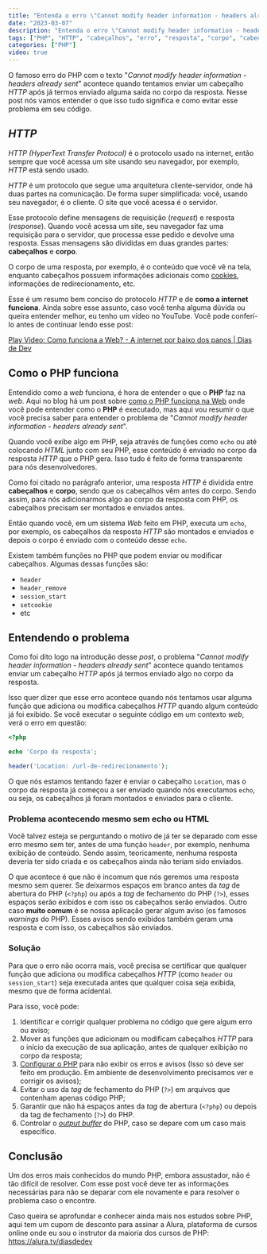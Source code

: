 ```yaml
---
title: "Entenda o erro \"Cannot modify header information - headers already sent\" no PHP"
date: "2023-03-07"
description: "Entenda o erro \"Cannot modify header information - headers already sent\" no PHP e como evitá-lo em seu código. Saiba o que é HTTP e como funciona na web, além de funções PHP que podem enviar ou modificar cabeçalhos."
tags: ["PHP", "HTTP", "cabeçalhos", "erro", "resposta", "corpo", "cabeçalhos já enviados", "echo", "header", "session_start", "setcookie"]
categories: ["PHP"]
video: true
---
```


O famoso erro do PHP com o texto "_Cannot modify header information - headers already sent_" acontece quando tentamos enviar um cabeçalho _HTTP_ após já termos enviado alguma saída no corpo da resposta. Nesse post nós vamos entender o que isso tudo significa e como evitar esse problema em seu código.

## _HTTP_

_HTTP (HyperText Transfer Protocol)_ é o protocolo usado na internet, então sempre que você acessa um site usando seu navegador, por exemplo, _HTTP_ está sendo usado.

_HTTP_ é um protocolo que segue uma arquitetura cliente-servidor, onde há duas partes na comunicação. De forma super simplificada: você, usando seu navegador, é o cliente. O site que você acessa é o servidor.

Esse protocolo define mensagens de requisição (_request_) e resposta (_response_). Quando você acessa um site, seu navegador faz uma requisição para o servidor, que processa esse pedido e devolve uma resposta. Essas mensagens são divididas em duas grandes partes: **cabeçalhos** e **corpo**.

O corpo de uma resposta, por exemplo, é o conteúdo que você vê na tela, enquanto cabeçalhos possuem informações adicionais como [cookies](/2022-09-27-cookies-e-seguranca), informações de redirecionamento, etc.

Esse é um resumo bem conciso do protocolo _HTTP_ e de **como a internet funciona**. Ainda sobre esse assunto, caso você tenha alguma dúvida ou queira entender melhor, eu tenho um vídeo no YouTube. Você pode conferí-lo antes de continuar lendo esse post:

<lite-youtube videoid="B2IWlnJ_dt0" style="background-image: url('https://i.ytimg.com/vi/B2IWlnJ_dt0/hqdefault.jpg');">
  <a href="https://youtube.com/watch?v=B2IWlnJ_dt0" class="lty-playbtn" title="Reproduzir vídeo">
    <span class="lyt-visually-hidden">Play Video: Como funciona a Web? - A internet por baixo dos panos | Dias de Dev
</span>
  </a>
</lite-youtube>

## Como o PHP funciona

Entendido como a _web_ funciona, é hora de entender o que o **PHP** faz na _web_. Aqui no blog há um post sobre [como o PHP funciona na Web](/2021-06-15-como-o-php-funciona-na-web) onde você pode entender como o **PHP** é executado, mas aqui vou resumir o que você precisa saber para entender o problema de "_Cannot modify header information - headers already sent_".

Quando você exibe algo em PHP, seja através de funções como `echo` ou até colocando _HTML_ junto com seu PHP, esse conteúdo é enviado no corpo da resposta _HTTP_ que o PHP gera. Isso tudo é feito de forma transparente para nós desenvolvedores.

Como foi citado no parágrafo anterior, uma resposta _HTTP_ é dividida entre **cabeçalhos** e **corpo**, sendo que os cabeçalhos vêm antes do corpo. Sendo assim, para nós adicionarmos algo ao corpo da resposta com PHP, os cabeçalhos precisam ser montados e enviados antes.

Então quando você, em um sistema _Web_ feito em PHP, executa um `echo`, por exemplo, os cabeçalhos da resposta _HTTP_ são montados e enviados e depois o corpo é enviado com o conteúdo desse `echo`.

Existem também funções no PHP que podem enviar ou modificar cabeçalhos. Algumas dessas funções são:

- `header`
- `header_remove`
- `session_start`
- `setcookie`
- etc

<ins class="adsbygoogle"
style="display:block; text-align:center;"
data-ad-layout="in-article"
data-ad-format="fluid"
data-ad-client="ca-pub-8918461095244552"
data-ad-slot="2366637560"></ins>
<script>
     (adsbygoogle = window.adsbygoogle || []).push({});
</script>

## Entendendo o problema

Como foi dito logo na introdução desse _post_, o problema "_Cannot modify header information - headers already sent_" acontece quando tentamos enviar um cabeçalho _HTTP_ após já termos enviado algo no corpo da resposta.

Isso quer dizer que esse erro acontece quando nós tentamos usar alguma função que adiciona ou modifica cabeçalhos _HTTP_ quando algum conteúdo já foi exibido. Se você executar o seguinte código em um contexto _web_, verá o erro em questão:

```php
<?php

echo 'Corpo da resposta';

header('Location: /url-de-redirecionamento');
```

O que nós estamos tentando fazer é enviar o cabeçalho `Location`, mas o corpo da resposta já começou a ser enviado quando nós executamos `echo`, ou seja, os cabeçalhos já foram montados e enviados para o cliente.

### Problema acontecendo mesmo sem echo ou HTML

Você talvez esteja se perguntando o motivo de já ter se deparado com esse erro mesmo sem ter, antes de uma função `header`, por exemplo, nenhuma exibição de conteúdo. Sendo assim, teoricamente, nenhuma resposta deveria ter sido criada e os cabeçalhos ainda não teriam sido enviados.

O que acontece é que não é incomum que nós geremos uma resposta mesmo sem querer. Se deixarmos espaços em branco antes da _tag_ de abertura do PHP (`<?php`) ou após a _tag_ de fechamento do PHP (`?>`), esses espaços serão exibidos e com isso os cabeçalhos serão enviados. Outro caso **muito comum** é se nossa aplicação gerar algum aviso (os famosos _warnings_ do PHP). Esses avisos sendo exibidos também geram uma resposta e com isso, os cabeçalhos são enviados.  

### Solução

Para que o erro não ocorra mais, você precisa se certificar que qualquer função que adiciona ou modifica cabeçalhos _HTTP_ (como `header` ou `session_start`) seja executada antes que qualquer coisa seja exibida, mesmo que de forma acidental.

Para isso, você pode:

1. Identificar e corrigir qualquer problema no código que gere algum erro ou aviso;
2. Mover as funções que adicionam ou modificam cabeçalhos _HTTP_ para o início da execução de sua aplicação, antes de qualquer exibição no corpo da resposta;
2. [Configurar o PHP](/2023-02-24-php-ini-conhecendo-as-configuracoes-do-php) para não exibir os erros e avisos (Isso só deve ser feito em produção. Em ambiente de desenvolvimento precisamos ver e corrigir os avisos);
3. Evitar o uso da _tag_ de fechamento do PHP (`?>`) em arquivos que contenham apenas código PHP;
4. Garantir que não há espaços antes da _tag_ de abertura (`<?php`) ou depois da tag de fechamento (`?>`) do PHP.
5. Controlar o [_output buffer_](/2020-11-03-wraper-de-streams-php) do PHP, caso se depare com um caso mais específico.

## Conclusão

Um dos erros mais conhecidos do mundo PHP, embora assustador, não é tão difícil de resolver. Com esse post você deve ter as informações necessárias para não se deparar com ele novamente e para resolver o problema caso o encontre.

Caso queira se aprofundar e conhecer ainda mais nos estudos sobre PHP, aqui tem um cupom de desconto para assinar a Alura, plataforma de cursos online onde eu sou o instrutor da maioria dos cursos de PHP: <https://alura.tv/diasdedev>
